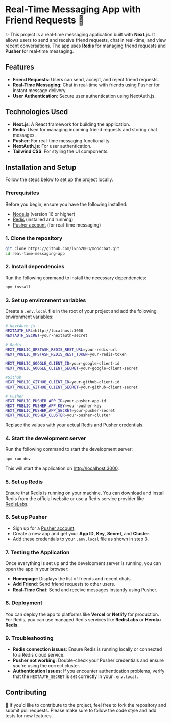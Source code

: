 
# Real-Time Messaging App with Friend Requests  👋

✨ This project is a real-time messaging application built with **Next.js**. It allows users to send and receive friend requests, chat in real-time, and view recent conversations. The app uses **Redis** for managing friend requests and **Pusher** for real-time messaging.

## Features

- **Friend Requests**: Users can send, accept, and reject friend requests.
- **Real-Time Messaging**: Chat in real-time with friends using Pusher for instant message delivery.
- **User Authentication**: Secure user authentication using NextAuth.js.

## Technologies Used

- **Next.js**: A React framework for building the application.
- **Redis**: Used for managing incoming friend requests and storing chat messages.
- **Pusher**: For real-time messaging functionality.
- **NextAuth.js**: For user authentication.
- **Tailwind CSS**: For styling the UI components.

## Installation and Setup

Follow the steps below to set up the project locally.

### Prerequisites

Before you begin, ensure you have the following installed:

- [Node.js](https://nodejs.org/en/) (version 16 or higher)
- [Redis](https://redis.io/download) (installed and running)
- [Pusher account](https://pusher.com/) (for real-time messaging)

### 1. Clone the repository

```bash
git clone https://github.com/lvnh2003/moodchat.git
cd real-time-messaging-app
```

### 2. Install dependencies

Run the following command to install the necessary dependencies:

```bash
npm install
```

### 3. Set up environment variables

Create a `.env.local` file in the root of your project and add the following environment variables:

```bash
# NextAuth.js
NEXTAUTH_URL=http://localhost:3000
NEXTAUTH_SECRET=your-nextauth-secret

# Redis
NEXT_PUBLIC_UPSTASH_REDIS_REST_URL=your-redis-url
NEXT_PUBLIC_UPSTASH_REDIS_REST_TOKEN=your-redis-token

NEXT_PUBLIC_GOOGLE_CLIENT_ID=your-google-client-id
NEXT_PUBLIC_GOOGLE_CLIENT_SECRET=your-google-client-secret

#Github
NEXT_PUBLIC_GITHUB_CLIENT_ID=your-github-client-id
NEXT_PUBLIC_GITHUB_CLIENT_SECRET=your-github-client-secret

# Pusher
NEXT_PUBLIC_PUSHER_APP_ID=your-pusher-app-id
NEXT_PUBLIC_PUSHER_APP_KEY=your-pusher-key
NEXT_PUBLIC_PUSHER_APP_SECRET=your-pusher-secret
NEXT_PUBLIC_PUSHER_CLUSTER=your-pusher-cluster


```

Replace the values with your actual Redis and Pusher credentials.

### 4. Start the development server

Run the following command to start the development server:

```bash
npm run dev
```

This will start the application on [http://localhost:3000](http://localhost:3000).

### 5. Set up Redis

Ensure that Redis is running on your machine. You can download and install Redis from the official website or use a Redis service provider like [RedisLabs](https://redislabs.com/).

### 6. Set up Pusher

- Sign up for a [Pusher account](https://pusher.com/).
- Create a new app and get your **App ID**, **Key**, **Secret**, and **Cluster**.
- Add these credentials to your `.env.local` file as shown in step 3.

### 7. Testing the Application

Once everything is set up and the development server is running, you can open the app in your browser:

- **Homepage**: Displays the list of friends and recent chats.
- **Add Friend**: Send friend requests to other users.
- **Real-Time Chat**: Send and receive messages instantly using Pusher.

### 8. Deployment

You can deploy the app to platforms like **Vercel** or **Netlify** for production. For Redis, you can use managed Redis services like **RedisLabs** or **Heroku Redis**.

### 9. Troubleshooting

- **Redis connection issues**: Ensure Redis is running locally or connected to a Redis cloud service.
- **Pusher not working**: Double-check your Pusher credentials and ensure you're using the correct cluster.
- **Authentication issues**: If you encounter authentication problems, verify that the `NEXTAUTH_SECRET` is set correctly in your `.env.local`.

## Contributing

👤 If you'd like to contribute to the project, feel free to fork the repository and submit pull requests. Please make sure to follow the code style and add tests for new features.
